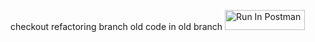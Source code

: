 checkout refactoring branch
old code in old branch
[<img src="https://run.pstmn.io/button.svg" alt="Run In Postman" style="width: 128px; height: 32px;">](https://app.getpostman.com/run-collection/29876617-6d44ef61-1af6-4e24-820a-8f308d22ffc7?action=collection%2Ffork&source=rip_markdown&collection-url=entityId%3D29876617-6d44ef61-1af6-4e24-820a-8f308d22ffc7%26entityType%3Dcollection%26workspaceId%3Dae45c6b3-57fc-4195-9eef-fad06e1609ec)
